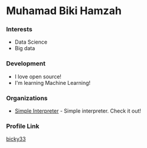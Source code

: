 # Muhamad Biki Hamzah

### Interests

- Data Science
- Big data

### Development

- I love open source!
- I'm learning Machine Learning!

### Organizations

- [Simple Interpreter](https://github.com/bicky33/Simple-Interpreter-using-stack-Machine-) - Simple interpreter. Check it out!

### Profile Link

[bicky33](https://github.com/bicky33)
